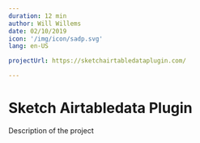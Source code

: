 ```yaml
---
duration: 12 min
author: Will Willems
date: 02/10/2019
icon: '/img/icon/sadp.svg'
lang: en-US

projectUrl: https://sketchairtabledataplugin.com/

---
```


# Sketch Airtabledata Plugin

Description of the project